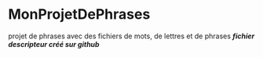 # MonProjetDePhrases
projet de phrases avec des fichiers de mots, de lettres et de phrases
***fichier descripteur créé sur github***
